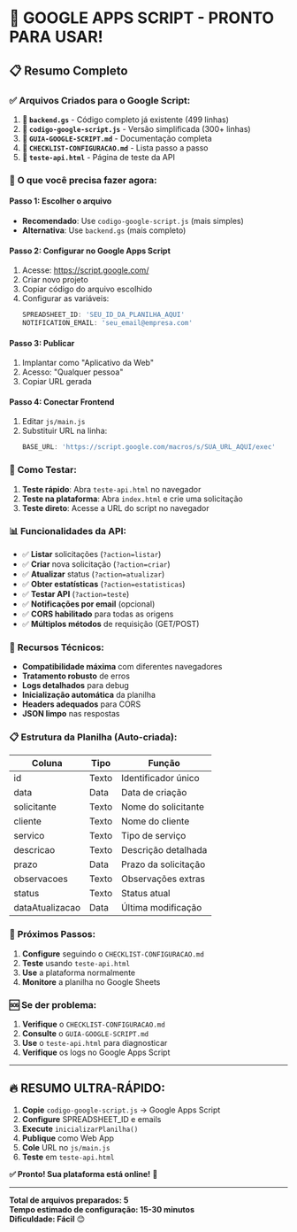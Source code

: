 # 🎉 GOOGLE APPS SCRIPT - PRONTO PARA USAR!

## 📋 Resumo Completo

### ✅ **Arquivos Criados para o Google Script:**

1. **📄 `backend.gs`** - Código completo já existente (499 linhas)
2. **📄 `codigo-google-script.js`** - Versão simplificada (300+ linhas)
3. **📄 `GUIA-GOOGLE-SCRIPT.md`** - Documentação completa
4. **📄 `CHECKLIST-CONFIGURACAO.md`** - Lista passo a passo
5. **📄 `teste-api.html`** - Página de teste da API

### 🚀 **O que você precisa fazer agora:**

#### **Passo 1: Escolher o arquivo**
- **Recomendado**: Use `codigo-google-script.js` (mais simples)
- **Alternativa**: Use `backend.gs` (mais completo)

#### **Passo 2: Configurar no Google Apps Script**
1. Acesse: https://script.google.com/
2. Criar novo projeto
3. Copiar código do arquivo escolhido
4. Configurar as variáveis:
   ```javascript
   SPREADSHEET_ID: 'SEU_ID_DA_PLANILHA_AQUI'
   NOTIFICATION_EMAIL: 'seu_email@empresa.com'
   ```

#### **Passo 3: Publicar**
1. Implantar como "Aplicativo da Web"
2. Acesso: "Qualquer pessoa"
3. Copiar URL gerada

#### **Passo 4: Conectar Frontend**
1. Editar `js/main.js`
2. Substituir URL na linha:
   ```javascript
   BASE_URL: 'https://script.google.com/macros/s/SUA_URL_AQUI/exec'
   ```

### 🧪 **Como Testar:**

1. **Teste rápido**: Abra `teste-api.html` no navegador
2. **Teste na plataforma**: Abra `index.html` e crie uma solicitação
3. **Teste direto**: Acesse a URL do script no navegador

### 📊 **Funcionalidades da API:**

- ✅ **Listar** solicitações (`?action=listar`)
- ✅ **Criar** nova solicitação (`?action=criar`)
- ✅ **Atualizar** status (`?action=atualizar`)
- ✅ **Obter estatísticas** (`?action=estatisticas`)
- ✅ **Testar API** (`?action=teste`)
- ✅ **Notificações por email** (opcional)
- ✅ **CORS habilitado** para todas as origens
- ✅ **Múltiplos métodos** de requisição (GET/POST)

### 🔧 **Recursos Técnicos:**

- **Compatibilidade máxima** com diferentes navegadores
- **Tratamento robusto** de erros
- **Logs detalhados** para debug
- **Inicialização automática** da planilha
- **Headers adequados** para CORS
- **JSON limpo** nas respostas

### 📋 **Estrutura da Planilha (Auto-criada):**

| Coluna | Tipo | Função |
|--------|------|---------|
| id | Texto | Identificador único |
| data | Data | Data de criação |
| solicitante | Texto | Nome do solicitante |
| cliente | Texto | Nome do cliente |
| servico | Texto | Tipo de serviço |
| descricao | Texto | Descrição detalhada |
| prazo | Data | Prazo da solicitação |
| observacoes | Texto | Observações extras |
| status | Texto | Status atual |
| dataAtualizacao | Data | Última modificação |

### 🎯 **Próximos Passos:**

1. **Configure** seguindo o `CHECKLIST-CONFIGURACAO.md`
2. **Teste** usando `teste-api.html`
3. **Use** a plataforma normalmente
4. **Monitore** a planilha no Google Sheets

### 🆘 **Se der problema:**

1. **Verifique** o `CHECKLIST-CONFIGURACAO.md`
2. **Consulte** o `GUIA-GOOGLE-SCRIPT.md`
3. **Use** o `teste-api.html` para diagnosticar
4. **Verifique** os logs no Google Apps Script

---

## 🔥 **RESUMO ULTRA-RÁPIDO:**

1. **Copie** `codigo-google-script.js` → Google Apps Script
2. **Configure** SPREADSHEET_ID e emails
3. **Execute** `inicializarPlanilha()`
4. **Publique** como Web App
5. **Cole** URL no `js/main.js`
6. **Teste** em `teste-api.html`

**✅ Pronto! Sua plataforma está online!** 🚀

---

**Total de arquivos preparados: 5**  
**Tempo estimado de configuração: 15-30 minutos**  
**Dificuldade: Fácil** 😊
